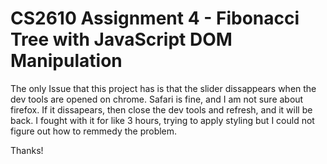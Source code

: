 # CS2610 Assignment 4 - Fibonacci Tree with JavaScript DOM Manipulation

The only Issue that this project has is that the slider dissappears when the dev tools are opened on chrome. Safari is fine, and I am not sure about firefox. If it dissapears, then close the dev tools and refresh, and it will be back. I fought with it for like 3 hours, trying to apply styling but I could not figure out how to remmedy the problem. 

Thanks!



